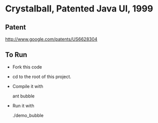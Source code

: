 # Crystalball, Patented Java UI, 1999

## Patent

http://www.google.com/patents/US6628304

## To Run

* Fork this code
* cd to the root of this project.
* Compile it with

  ant bubble

* Run it with
 
  ./demo_bubble
